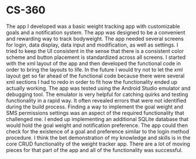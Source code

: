 # CS-360
The app I developed was a basic weight tracking app with customizable goals and a notification system. The app was designed to be a convenient and rewarding way to track bodyweight.
The app needed several screens for login, data display, data input and modification, as well as settings. I tried to keep the UI consistent in the sense that there is a consistent color scheme and button placement is standardized across all screens.
I started with the xml layout of the app and then developed the functional code in order to bring the layouts to life. In the future I would try not to let the xml layout get so far ahead of the functional code because there were several xml sections I had to redo in order to fit how the functionality ended up actually working.
The app was tested using the Android Studio emulator and debugging tool. The emulator is very helpful for catching quirks and testing functionality in a rapid way. It often revealed errors that were not identified during the build process.
Finding a way to implement the goal weight and SMS permissions settings was an aspect of the required functionality that challenged me. I ended up implementing an additional SQLite database that would hold the goal weight and notification preference. The app could then check for the existence of a goal and preference similar to the login method procedure.
I think the bet demonstration of my knowledge and skills is in the core CRUD functionality of the weight tracker app. There are a lot of moving pieces for that part of the app and all of the functionality was successful.
